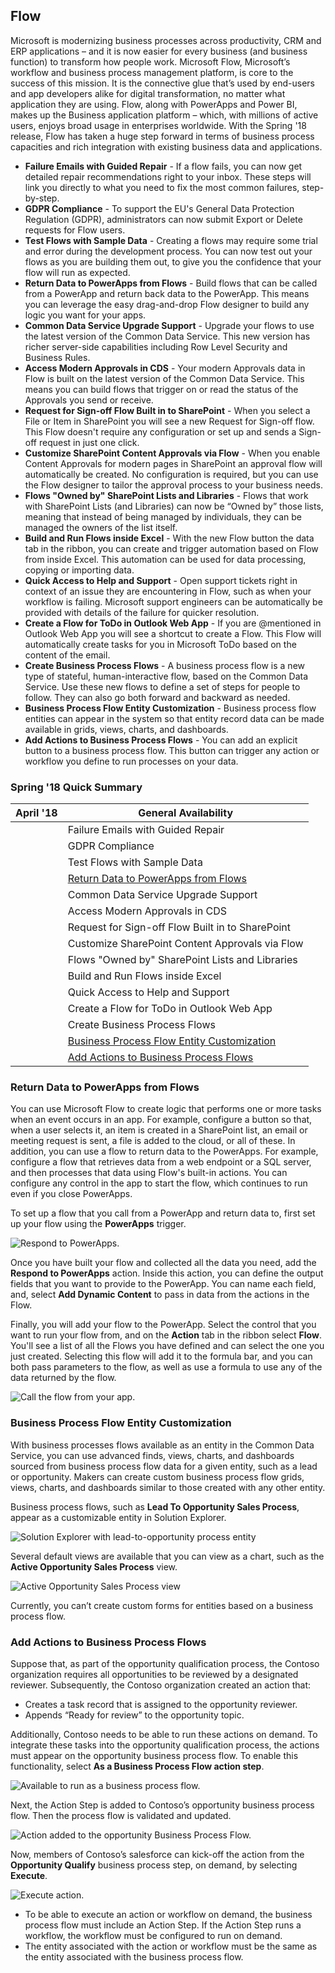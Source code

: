 ## Flow ##
Microsoft is modernizing business processes across productivity, CRM and ERP applications – and it is now easier for every business (and business function) to transform how people work. Microsoft Flow, Microsoft’s workflow and business process management platform, is core to the success of this mission. It is the connective glue that’s used by end-users and app developers alike for digital transformation, no matter what application they are using. Flow, along with PowerApps and Power BI, makes up the Business application platform – which, with millions of active users, enjoys broad usage in enterprises worldwide. With the Spring '18 release, Flow has taken a huge step forward in terms of business process capacities and rich integration with existing business data and applications.

- **Failure Emails with Guided Repair** - If a flow fails, you can now get detailed repair recommendations right to your inbox. These steps will link you directly to what you need to fix the most common failures, step-by-step.
- **GDPR Compliance** - To support the EU's General Data Protection Regulation (GDPR), administrators can now submit Export or Delete requests for Flow users.
- **Test Flows with Sample Data** - Creating a flows may require some trial and error during the development process. You can now test out your flows as you are building them out, to give you the confidence that your flow will run as expected.
- **Return Data to PowerApps from Flows** - Build flows that can be called from a PowerApp and return back data to the PowerApp. This means you can leverage the easy drag-and-drop Flow designer to build any logic you want for your apps.
- **Common Data Service Upgrade Support** - Upgrade your flows to use the latest version of the Common Data Service. This new version has richer server-side capabilities including Row Level Security and Business Rules.
- **Access Modern Approvals in CDS** - Your modern Approvals data in Flow is built on the latest version of the Common Data Service. This means you can build flows that trigger on or read the status of the Approvals you send or receive.
- **Request for Sign-off Flow Built in to SharePoint** - When you select a File or Item in SharePoint you will see a new Request for Sign-off flow. This Flow doesn't require any configuration or set up and sends a Sign-off request in just one click.
- **Customize SharePoint Content Approvals via Flow** - When you enable Content Approvals for modern pages in SharePoint an approval flow will automatically be created. No configuration is required, but you can use the Flow designer to tailor the approval process to your business needs.
- **Flows "Owned by" SharePoint Lists and Libraries** - Flows that work with SharePoint Lists (and Libraries) can now be “Owned by” those lists, meaning that instead of being managed by individuals, they can be managed the owners of the list itself.
- **Build and Run Flows inside Excel** - With the new Flow button the data tab in the ribbon, you can create and trigger automation based on Flow from inside Excel. This automation can be used for data processing, copying or importing data.
- **Quick Access to Help and Support** - Open support tickets right in context of an issue they are encountering in Flow, such as when your workflow is failing. Microsoft support engineers can be automatically be provided with details of the failure for quicker resolution.
- **Create a Flow for ToDo in Outlook Web App** - If you are @mentioned in Outlook Web App you will see a shortcut to create a Flow. This Flow will automatically create tasks for you in Microsoft ToDo based on the content of the email.
- **Create Business Process Flows** - A business process flow is a new type of stateful, human-interactive flow, based on the Common Data Service. Use these new flows to define a set of steps for people to follow. They can also go both forward and backward as needed. 
- **Business Process Flow Entity Customization** - Business process flow entities can appear in the system so that entity record data can be made available in grids, views, charts, and dashboards.
- **Add Actions to Business Process Flows** - You can add an explicit button to a business process flow. This button can trigger any action or workflow you define to run processes on your data.

### Spring '18 Quick Summary ###

| April '18 | General Availability |
| --- | --- |
|   | Failure Emails with Guided Repair |
|   | GDPR Compliance |
|   | Test Flows with Sample Data |
|   |  [Return Data to PowerApps from Flows](#return-data-to-powerapps-from-flows) | 
|   | Common Data Service Upgrade Support |
|   | Access Modern Approvals in CDS |
|   | Request for Sign-off Flow Built in to SharePoint |
|   | Customize SharePoint Content Approvals via Flow |
|   | Flows "Owned by" SharePoint Lists and Libraries |
|   | Build and Run Flows inside Excel |
|   | Quick Access to Help and Support |
|   | Create a Flow for ToDo in Outlook Web App |
|   | Create Business Process Flows |
|   |  [Business Process Flow Entity Customization](#business-process-flow-entity-customization) | 
|   |  [Add Actions to Business Process Flows](#add-actions-to-business-process-flows) | 

### Return Data to PowerApps from Flows ###
You can use Microsoft Flow to create logic that performs one or more tasks when an event occurs in an app. For example, configure a button so that, when a user selects it, an item is created in a SharePoint list, an email or meeting request is sent, a file is added to the cloud, or all of these. In addition, you can use a flow to return data to the PowerApps. For example, configure a flow that retrieves data from a web endpoint or a SQL server, and then processes that data using Flow's built-in actions. You can configure any control in the app to start the flow, which continues to run even if you close PowerApps.

To set up a flow that you call from a PowerApp and return data to, first set up your flow using the **PowerApps** trigger.

![Respond to PowerApps.](https://procsi.blob.core.windows.net/blog-images/RespondToPowerApps.png)

Once you have built your flow and collected all the data you need, add the **Respond to PowerApps** action. Inside this action, you can define the output fields that you want to provide to the PowerApp. You can name each field, and, select **Add Dynamic Content** to pass in data from the actions in the Flow.

Finally, you will add your flow to the PowerApp. Select the control that you want to run your flow from, and on the **Action** tab in the ribbon select **Flow**. You'll see a list of all the Flows you have defined and can select the one you just created. Selecting this flow will add it to the formula bar, and you can both pass parameters to the flow, as well as use a formula to use any of the data returned by the flow.

![Call the flow from your app.](https://procsi.blob.core.windows.net/blog-images/UseFlowInPowerApps.png)

### Business Process Flow Entity Customization ###
With business processes flows available as an entity in the Common Data Service, you can use advanced finds, views, charts, and dashboards sourced from business process flow data for a given entity, such as a lead or opportunity. Makers can create custom business process flow grids, views, charts, and dashboards similar to those created with any other entity.

Business process flows, such as **Lead To Opportunity Sales Process**, appear as a customizable entity in Solution Explorer.

![Solution Explorer with lead-to-opportunity process entity](https://github.com/MicrosoftDocs/dynamics-365-customer-engagement-pr/raw/JimHoltzNov6/ce/customize/media/bpf-lead-solution-explorer.png)

Several default views are available that you can view as a chart, such as the **Active Opportunity Sales Process** view. 

![Active Opportunity Sales Process view](https://github.com/MicrosoftDocs/dynamics-365-customer-engagement-pr/raw/JimHoltzNov6/ce/customize/media/bpf-default-view.png)

Currently, you can’t create custom forms for entities based on a business process flow.

### Add Actions to Business Process Flows ###
Suppose that, as part of the opportunity qualification process, the Contoso organization requires all opportunities to be reviewed by a designated reviewer. Subsequently, the Contoso organization created an action that: 

- Creates a task record that is assigned to the opportunity reviewer. 
- Appends “Ready for review” to the opportunity topic. 

Additionally, Contoso needs to be able to run these actions on demand. To integrate these tasks into the opportunity qualification process, the actions must appear on the opportunity business process flow. To enable this functionality, select **As a Business Process Flow action step**.

![Available to run as a business process flow.](https://review.docs.microsoft.com/en-us/dynamics365/customer-engagement/customize/media/action-available-to-run.png)

Next, the Action Step is added to Contoso’s opportunity business process flow. Then the process flow is validated and updated.

![Action added to the opportunity Business Process Flow.](https://review.docs.microsoft.com/en-us/dynamics365/customer-engagement/customize/media/add-action-to-bpf.png)

Now, members of Contoso’s salesforce can kick-off the action from the **Opportunity Qualify** business process step, on demand, by selecting **Execute**.

![Execute action.](https://review.docs.microsoft.com/en-us/dynamics365/customer-engagement/customize/media/action-execute.png)

 - To be able to execute an action or workflow on demand, the business process flow must include an Action Step. If the Action Step runs a workflow, the workflow must be configured to run on demand.
 - The entity associated with the action or workflow must be the same as the entity associated with the business process flow.
